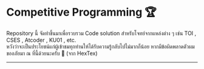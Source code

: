 # Competitive Programming 🏆

<p>
 Repository นี้ จัดทำขึ้นมาเพื่อรวบรวม Code solution สำหรับโจทย์จากแหล่งต่าง ๆ เช่น TOI , CSES , Atcoder , KU01 , etc. <br> 
  หวังว่าจะเป็นประโยชน์แก่ผู้เข้าชมทุกท่านให้ได้รับความรู้กลับไปไม่มากก็น้อย หากมีข้อผิดพลาดตัวผมขออภัยมา ณ ที่นี้ด้วยนะครับ 🫠 (จาก HexTex)
</p>

<hr>
